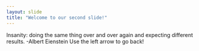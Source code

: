 ```yaml
---
layout: slide
title: "Welcome to our second slide!"
---
```

Insanity: doing the same thing over and over again and expecting different results. -Albert Eienstein
Use the left arrow to go back!
